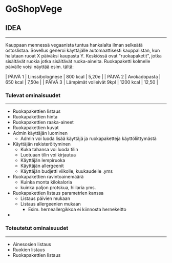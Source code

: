 # GoShopVege

## IDEA
-------
Kauppaan mennessä vegaanista tuntua hankalalta ilman selkeätä ostoslistaa. Sovellus generoi käyttäjälle automaattisesti kauppalistan, kun halutaan ruoat X päiväksi kaupasta Y. Keskiössä ovat "ruokapaketit", jotka sisältävät ruokia jotka sisältävät ruoka-aineita. Ruokapaketti kolmelle päivälle voisi näyttää esim. tältä:
	
| PÄIVÄ 1 | Linssibolognese | 800 kcal | 5,20e |
| PÄIVÄ 2 | Avokadopasta | 650 kcal | 7,50e |
| PÄIVÄ 3 | Lämpimät voileivät 9kpl | 1200 kcal | 12,50 |

### Tulevat ominaisuudet
-----------------------
- Ruokapakettien listaus
- Ruokapakettien hinta
- Ruokapakettien raaka-aineet
- Ruokapakettien kuvat
- Admin käyttäjän luominen
	- Admin voi luoda lisää käyttäjä ja ruokapaketteja käyttöliittymästä
- Käyttäjän rekisteröityminen
	- Kuka tahansa voi luoda tilin
	- Luotuaan tilin voi kirjautua
	- Käyttäjän lempiruoka
	- Käyttäjän allergeenit
	- Käyttäjän budjetti viikolle, kuukaudelle .yms
- Ruokapakettien ravintoainemäärä
	- Kuinka monta kilokaloria
	- kuinka paljon protskua, hiilaria yms.
- Ruokapakettien listaus parametrien kanssa
	- Listaus päivien mukaan
	- Listaus allergeenien mukaan
		- Esim. herneallergikkoa ei kiinnosta hernekeitto
-

### Toteutetut ominaisuudet
---------------------------

- Ainesosien listaus
- Ruokien listaus
- Ruokapakettien listaus

